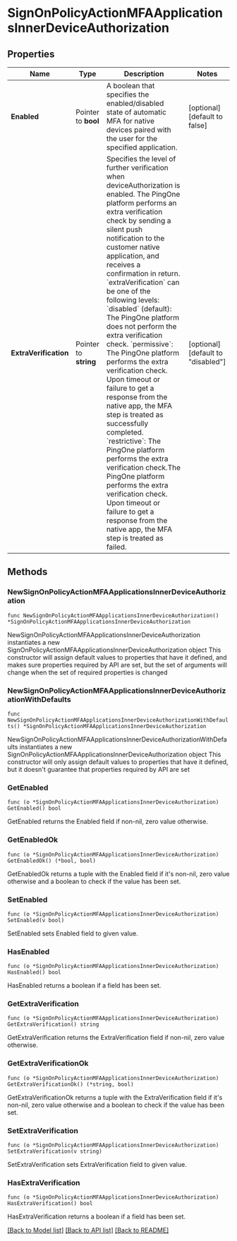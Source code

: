 # SignOnPolicyActionMFAApplicationsInnerDeviceAuthorization

## Properties

Name | Type | Description | Notes
------------ | ------------- | ------------- | -------------
**Enabled** | Pointer to **bool** | A boolean that specifies the enabled/disabled state of automatic MFA for native devices paired with the user for the specified application. | [optional] [default to false]
**ExtraVerification** | Pointer to **string** | Specifies the level of further verification when deviceAuthorization is enabled. The PingOne platform performs an extra verification check by sending a silent push notification to the customer native application, and receives a confirmation in return.  &#x60;extraVerification&#x60; can be one of the following levels: &#x60;disabled&#x60; (default): The PingOne platform does not perform the extra verification check. &#x60;permissive&#x60;: The PingOne platform performs the extra verification check. Upon timeout or failure to get a response from the native app, the MFA step is treated as successfully completed. &#x60;restrictive&#x60;: The PingOne platform performs the extra verification check.The PingOne platform performs the extra verification check. Upon timeout or failure to get a response from the native app, the MFA step is treated as failed.  | [optional] [default to "disabled"]

## Methods

### NewSignOnPolicyActionMFAApplicationsInnerDeviceAuthorization

`func NewSignOnPolicyActionMFAApplicationsInnerDeviceAuthorization() *SignOnPolicyActionMFAApplicationsInnerDeviceAuthorization`

NewSignOnPolicyActionMFAApplicationsInnerDeviceAuthorization instantiates a new SignOnPolicyActionMFAApplicationsInnerDeviceAuthorization object
This constructor will assign default values to properties that have it defined,
and makes sure properties required by API are set, but the set of arguments
will change when the set of required properties is changed

### NewSignOnPolicyActionMFAApplicationsInnerDeviceAuthorizationWithDefaults

`func NewSignOnPolicyActionMFAApplicationsInnerDeviceAuthorizationWithDefaults() *SignOnPolicyActionMFAApplicationsInnerDeviceAuthorization`

NewSignOnPolicyActionMFAApplicationsInnerDeviceAuthorizationWithDefaults instantiates a new SignOnPolicyActionMFAApplicationsInnerDeviceAuthorization object
This constructor will only assign default values to properties that have it defined,
but it doesn't guarantee that properties required by API are set

### GetEnabled

`func (o *SignOnPolicyActionMFAApplicationsInnerDeviceAuthorization) GetEnabled() bool`

GetEnabled returns the Enabled field if non-nil, zero value otherwise.

### GetEnabledOk

`func (o *SignOnPolicyActionMFAApplicationsInnerDeviceAuthorization) GetEnabledOk() (*bool, bool)`

GetEnabledOk returns a tuple with the Enabled field if it's non-nil, zero value otherwise
and a boolean to check if the value has been set.

### SetEnabled

`func (o *SignOnPolicyActionMFAApplicationsInnerDeviceAuthorization) SetEnabled(v bool)`

SetEnabled sets Enabled field to given value.

### HasEnabled

`func (o *SignOnPolicyActionMFAApplicationsInnerDeviceAuthorization) HasEnabled() bool`

HasEnabled returns a boolean if a field has been set.

### GetExtraVerification

`func (o *SignOnPolicyActionMFAApplicationsInnerDeviceAuthorization) GetExtraVerification() string`

GetExtraVerification returns the ExtraVerification field if non-nil, zero value otherwise.

### GetExtraVerificationOk

`func (o *SignOnPolicyActionMFAApplicationsInnerDeviceAuthorization) GetExtraVerificationOk() (*string, bool)`

GetExtraVerificationOk returns a tuple with the ExtraVerification field if it's non-nil, zero value otherwise
and a boolean to check if the value has been set.

### SetExtraVerification

`func (o *SignOnPolicyActionMFAApplicationsInnerDeviceAuthorization) SetExtraVerification(v string)`

SetExtraVerification sets ExtraVerification field to given value.

### HasExtraVerification

`func (o *SignOnPolicyActionMFAApplicationsInnerDeviceAuthorization) HasExtraVerification() bool`

HasExtraVerification returns a boolean if a field has been set.


[[Back to Model list]](../README.md#documentation-for-models) [[Back to API list]](../README.md#documentation-for-api-endpoints) [[Back to README]](../README.md)


